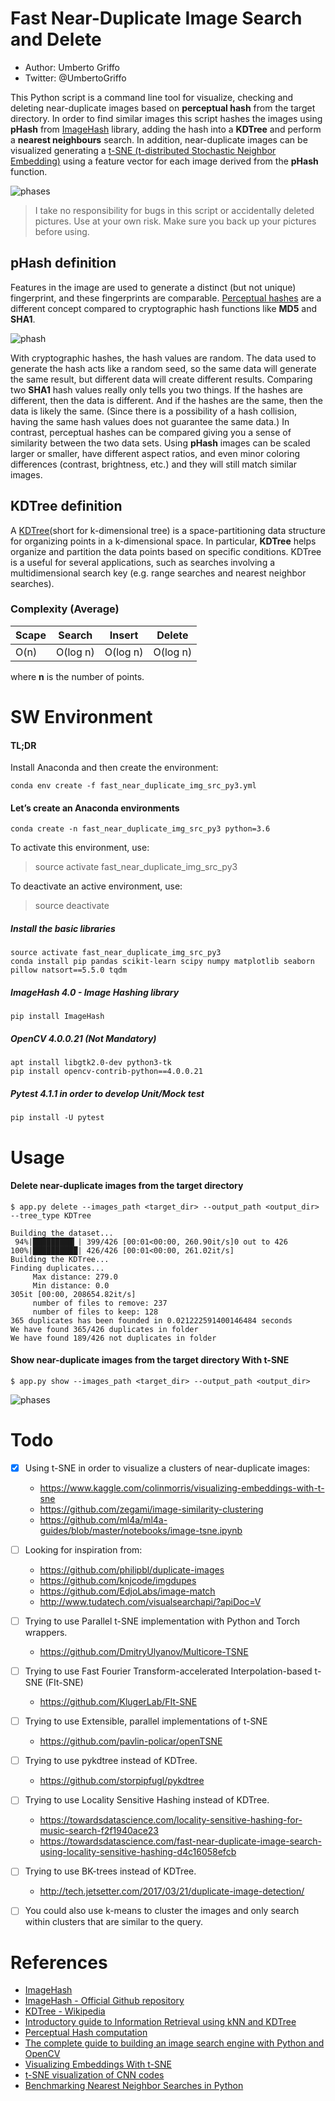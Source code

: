 # Fast Near-Duplicate Image Search and Delete
* Author: Umberto Griffo
* Twitter: @UmbertoGriffo

This Python script is a command line tool for visualize, checking and deleting near-duplicate images based on 
**perceptual hash** from the target directory.
In order to find similar images this script hashes the images using **pHash** from 
[ImageHash](https://pypi.org/project/ImageHash/) library,
adding the hash into a **KDTree** and perform a **nearest neighbours** search.
In addition, near-duplicate images can be visualized generating a 
[t-SNE (t-distributed Stochastic Neighbor Embedding)](https://lvdmaaten.github.io/tsne/) 
using a feature vector for each image derived from the **pHash** function.

![phases](https://github.com/umbertogriffo/fast-near-duplicate-image-search/blob/master/images/phase.png)

> I take no responsibility for bugs in this script or accidentally deleted pictures. 
> Use at your own risk. Make sure you back up your pictures before using.

## pHash definition

Features in the image are used to generate a distinct (but not unique) fingerprint, and these fingerprints are comparable.
[Perceptual hashes](http://hackerfactor.com/blog/index.php%3F/archives/432-Looks-Like-It.html) are a different concept compared to cryptographic hash functions like **MD5** and **SHA1**.

![phash](https://github.com/umbertogriffo/fast-near-duplicate-image-search/blob/master/images/phash.png)

With cryptographic hashes, the hash values are random. The data used to generate the hash acts like a random seed, 
so the same data will generate the same result, but different data will create different results.
Comparing two **SHA1** hash values really only tells you two things. 
If the hashes are different, then the data is different. 
And if the hashes are the same, then the data is likely the same. 
(Since there is a possibility of a hash collision, having the same hash values does not guarantee the same data.) 
In contrast, perceptual hashes can be compared giving you a sense of similarity between the two data sets.
Using **pHash** images can be scaled larger or smaller, have different aspect ratios, and even minor coloring differences 
(contrast, brightness, etc.) and they will still match similar images.

## KDTree definition
A [KDTree](https://en.wikipedia.org/wiki/K-d_tree)(short for k-dimensional tree) is a space-partitioning data structure for organizing 
points in a k-dimensional space. 
In particular, **KDTree** helps organize and partition the data points based on specific conditions.
KDTree is a useful for several applications, such as searches involving a multidimensional search key (e.g. range searches and nearest neighbor searches).

### Complexity (Average)

|Scape|Search|Insert|Delete|
|-----|-----|-----|-----|
|O(n)|O(log n)|O(log n)|O(log n)|

where **n** is the number of points.

SW Environment
==============
#### TL;DR 
Install Anaconda and then create the environment:
```
conda env create -f fast_near_duplicate_img_src_py3.yml
```

#### Let’s create an Anaconda environments
```
conda create -n fast_near_duplicate_img_src_py3 python=3.6
```

 To activate this environment, use:
 > source activate fast_near_duplicate_img_src_py3

 To deactivate an active environment, use:
 > source deactivate

##### Install the basic libraries
```
source activate fast_near_duplicate_img_src_py3
conda install pip pandas scikit-learn scipy numpy matplotlib seaborn pillow natsort==5.5.0 tqdm
```
##### ImageHash 4.0 - Image Hashing library
```
pip install ImageHash
```
##### OpenCV 4.0.0.21 (Not Mandatory)
```
apt install libgtk2.0-dev python3-tk
pip install opencv-contrib-python==4.0.0.21
```
##### Pytest 4.1.1 in order to develop Unit/Mock test
```
pip install -U pytest
```

Usage
=====
#### Delete near-duplicate images from the target directory

```
$ app.py delete --images_path <target_dir> --output_path <output_dir> --tree_type KDTree
```
```
Building the dataset...
 94%|█████████▎| 399/426 [00:01<00:00, 260.90it/s]0 out to 426
100%|██████████| 426/426 [00:01<00:00, 261.02it/s]
Building the KDTree...
Finding duplicates...
	 Max distance: 279.0
	 Min distance: 0.0
305it [00:00, 208654.82it/s]
	 number of files to remove: 237
	 number of files to keep: 128
365 duplicates has been founded in 0.021222591400146484 seconds
We have found 365/426 duplicates in folder
We have found 189/426 not duplicates in folder
```
#### Show near-duplicate images from the target directory With t-SNE 
```
$ app.py show --images_path <target_dir> --output_path <output_dir>
```
![phases](https://github.com/umbertogriffo/fast-near-duplicate-image-search/blob/master/images/resized_cluster.png)

Todo
====
- [X] Using t-SNE in order to visualize a clusters of near-duplicate images: 
    - https://www.kaggle.com/colinmorris/visualizing-embeddings-with-t-sne
    - https://github.com/zegami/image-similarity-clustering
    - https://github.com/ml4a/ml4a-guides/blob/master/notebooks/image-tsne.ipynb
- [ ] Looking for inspiration from:
    - https://github.com/philipbl/duplicate-images
    - https://github.com/knjcode/imgdupes
    - https://github.com/EdjoLabs/image-match
    - http://www.tudatech.com/visualsearchapi/?apiDoc=V
- [ ] Trying to use Parallel t-SNE implementation with Python and Torch wrappers.
    - https://github.com/DmitryUlyanov/Multicore-TSNE
- [ ] Trying to use Fast Fourier Transform-accelerated Interpolation-based t-SNE (FIt-SNE)
    - https://github.com/KlugerLab/FIt-SNE
- [ ] Trying to use Extensible, parallel implementations of t-SNE 
    - https://github.com/pavlin-policar/openTSNE
- [ ] Trying to use pykdtree instead of KDTree.
    - https://github.com/storpipfugl/pykdtree
- [ ] Trying to use Locality Sensitive Hashing instead of KDTree.
    - https://towardsdatascience.com/locality-sensitive-hashing-for-music-search-f2f1940ace23
    - https://towardsdatascience.com/fast-near-duplicate-image-search-using-locality-sensitive-hashing-d4c16058efcb
- [ ] Trying to use BK-trees instead of KDTree.
    - http://tech.jetsetter.com/2017/03/21/duplicate-image-detection/
- [ ] You could also use k-means to cluster the images and only search within clusters that are similar to the query. 
   

References
==========

* [ImageHash](https://pypi.org/project/ImageHash/)
* [ImageHash - Official Github repository](https://github.com/JohannesBuchner/imagehash)
* [KDTree - Wikipedia](https://en.wikipedia.org/wiki/K-d_tree)
* [Introductory guide to Information Retrieval using kNN and KDTree](https://www.analyticsvidhya.com/blog/2017/11/information-retrieval-using-kdtree/)
* [Perceptual Hash computation](http://www.hackerfactor.com/blog/index.php?/archives/432-Looks-Like-It.htm)
* [The complete guide to building an image search engine with Python and OpenCV](https://www.pyimagesearch.com/2014/12/01/complete-guide-building-image-search-engine-python-opencv/)
* [Visualizing Embeddings With t-SNE](https://www.kaggle.com/colinmorris/visualizing-embeddings-with-t-sne)
* [t-SNE visualization of CNN codes](https://cs.stanford.edu/people/karpathy/cnnembed/)
* [Benchmarking Nearest Neighbor Searches in Python](https://jakevdp.github.io/blog/2013/04/29/benchmarking-nearest-neighbor-searches-in-python/)